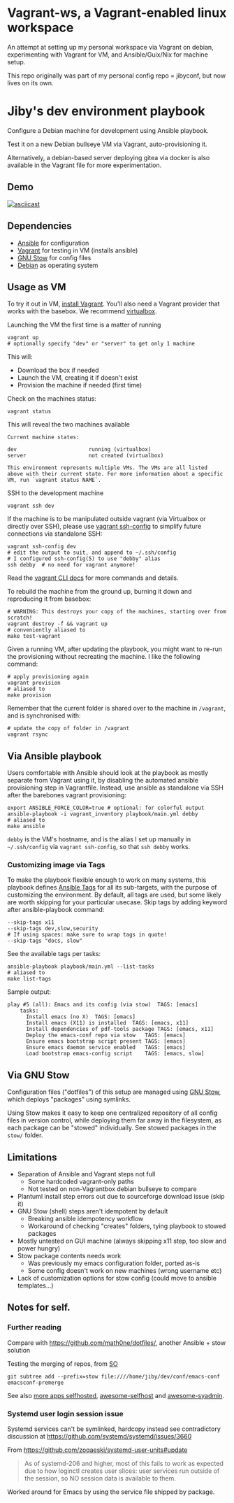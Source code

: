 # Vagrant-ws, a Vagrant-enabled linux workspace


An attempt at setting up my personal workspace via Vagrant on debian,
experimenting with Vagrant for VM, and Ansible/Guix/Nix for machine setup.

This repo originally was part of my personal config repo = jibyconf, but now
lives on its own.


# Jiby's dev environment playbook

Configure a Debian machine for development using Ansible playbook.

Test it on a new Debian bullseye VM via Vagrant, auto-provisioning it.

Alternatively, a debian-based server deploying gitea via docker is also
available in the Vagrant file for more experimentation.


## Demo

[![asciicast](https://asciinema.org/a/RdQQQ4SyXSgNujDUOR7tutbm5.svg)](https://asciinema.org/a/RdQQQ4SyXSgNujDUOR7tutbm5)


## Dependencies
- [Ansible](https://ansible.com) for configuration
- [Vagrant](https://vagrantup.com) for testing in VM (installs ansible)
- [GNU Stow](https://www.gnu.org/software/stow/) for config files
- [Debian](https://debian.org) as operating system

## Usage as VM

To try it out in VM, [install Vagrant](https://www.vagrantup.com/intro/getting-started/install.html).
You'll also need a Vagrant provider that works with the basebox. We recommend [virtualbox](https://www.vagrantup.com/docs/virtualbox/).

Launching the VM the first time is a matter of running

	vagrant up
	# optionally specify "dev" or "server" to get only 1 machine

This will:
- Download the box if needed
- Launch the VM, creating it if doesn't exist
- Provision the machine if needed (first time)

Check on the machines status:

	vagrant status

This will reveal the two machines available

	Current machine states:

	dev                       running (virtualbox)
	server                    not created (virtualbox)

	This environment represents multiple VMs. The VMs are all listed
	above with their current state. For more information about a specific
	VM, run `vagrant status NAME`.

SSH to the development machine

	vagrant ssh dev

If the machine is to be manipulated outside vagrant (via Virtualbox or
directly over SSH), please use [vagrant ssh-config](https://www.vagrantup.com/docs/cli/ssh_config.html) to
simplify future connections via standalone SSH:

	vagrant ssh-config dev
	# edit the output to suit, and append to ~/.ssh/config
	# I configured ssh-config(5) to use "debby" alias
	ssh debby  # no need for vagrant anymore!

Read the [vagrant CLI docs](https://www.vagrantup.com/docs/cli/) for more commands and details.

To rebuild the machine from the ground up, burning it down and
reproducing it from basebox:

	# WARNING: This destroys your copy of the machines, starting over from scratch!
	vagrant destroy -f && vagrant up
	# conveniently aliased to
	make test-vagrant

Given a running VM, after updating the playbook, you might want to
re-run the provisioning without recreating the machine. I like the
following command:

	# apply provisioning again
	vagrant provision
	# aliased to
	make provision

Remember that the current folder is shared over to the machine in
`/vagrant`, and is synchronised with:

	# update the copy of folder in /vagrant
	vagrant rsync

## Via Ansible playbook

Users comfortable with Ansible should look at the playbook as mostly
separate from Vagrant using it, by disabling the automated ansible
provisioning step in Vagrantfile. Instead, use ansible as standalone
via SSH after the barebones vagrant provisioning:

	export ANSIBLE_FORCE_COLOR=true # optional: for colorful output
    ansible-playbook -i vagrant_inventory playbook/main.yml debby
	# aliased to
	make ansible

`debby` is the VM's hostname, and is the alias I set up manually in
`~/.ssh/config` via `vagrant ssh-config`, so that `ssh debby` works.

### Customizing image via Tags

To make the playbook flexible enough to work on many systems,
this playbook defines [Ansible Tags](https://docs.ansible.com/ansible/latest/user_guide/playbooks_tags.html)
for all its sub-targets, with the purpose of customizing the environment.
By default, all tags are used, but some likely are worth skipping for
your particular usecase. Skip tags by adding keyword after
ansible-playbook command:

	--skip-tags x11
    --skip-tags dev,slow,security
	# If using spaces: make sure to wrap tags in quote!
	--skip-tags "docs, slow"

See the available tags per tasks:

	ansible-playbook playbook/main.yml --list-tasks
	# aliased to
	make list-tags

Sample output:

	play #5 (all): Emacs and its config (via stow)	TAGS: [emacs]
	    tasks:
	      Install emacs (no X)	TAGS: [emacs]
	      Install emacs (X11) is installed	TAGS: [emacs, x11]
	      Install dependencies of pdf-tools package	TAGS: [emacs, x11]
	      Deploy the emacs-conf repo via stow	TAGS: [emacs]
	      Ensure emacs bootstrap script present	TAGS: [emacs]
	      Ensure emacs daemon service enabled	TAGS: [emacs]
	      Load bootstrap emacs-config script	TAGS: [emacs, slow]


## Via GNU Stow

Configuration files ("dotfiles") of this setup are managed using [GNU Stow](https://www.gnu.org/software/stow/),
which deploys "packages" using symlinks.

Using Stow makes it easy to keep one centralized repository of all
config files in version control, while deploying them far away in the
filesystem, as each package can be "stowed" individually. See stowed
packages in the `stow/` folder.

## Limitations

- Separation of Ansible and Vagrant steps not full
  - Some hardcoded vagrant-only paths
  - Not tested on non-Vagrantbox debian bullseye to compare
- Plantuml install step errors out due to sourceforge download issue (skip it)
- GNU Stow (shell) steps aren't idempotent by default
  - Breaking ansible idempotency workflow
  - Workaround of checking "creates" folders, tying playbook to stowed packages
- Mostly untested on GUI machine (always skipping x11 step, too slow and power hungry)
- Stow package contents needs work
  - Was previously my emacs configuration folder, ported as-is
  - Some config doesn't work on new machines (wrong username etc)
- Lack of customization options for stow config (could move to ansible templates...)

## Notes for self.

### Further reading
Compare with https://github.com/math0ne/dotfiles/, another Ansible + stow solution


Testing the merging of repos, from [SO](https://stackoverflow.com/a/14992078)

	git subtree add --prefix=stow file:////home/jiby/dev/conf/emacs-conf emacsconf-premerge


See also [more apps selfhosted](https://github.com/ReinerNippes/selfhosted_on_docker), [awesome-selfhost](https://github.com/awesome-selfhosted/awesome-selfhosted) and [awesome-syadmin](https://github.com/n1trux/awesome-sysadmin).


### Systemd user login session issue

Systemd services can't be symlinked, hardcopy instead see contradictory
discussion at https://github.com/systemd/systemd/issues/3660

From https://github.com/zoqaeski/systemd-user-units#update
> As of systemd-206 and higher, most of this fails to work as expected
> due to how loginctl creates user slices: user services run outside
> of the session, so NO session data is available to them.

Worked around for Emacs by using the service file shipped by package.

